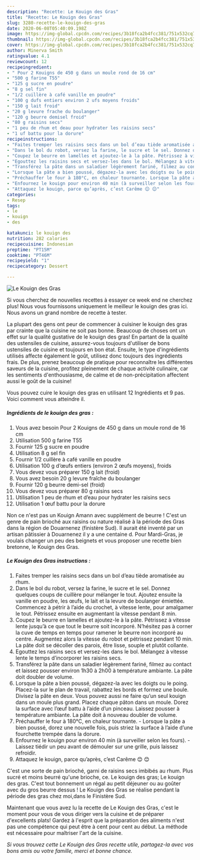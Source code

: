 ```yaml
---
description: "Recette: Le Kouign des Gras"
title: "Recette: Le Kouign des Gras"
slug: 3280-recette-le-kouign-des-gras
date: 2020-06-08T05:40:09.198Z
image: https://img-global.cpcdn.com/recipes/3b18fca2b4fcc381/751x532cq70/le-kouign-des-gras-photo-principale-de-la-recette.jpg
thumbnail: https://img-global.cpcdn.com/recipes/3b18fca2b4fcc381/751x532cq70/le-kouign-des-gras-photo-principale-de-la-recette.jpg
cover: https://img-global.cpcdn.com/recipes/3b18fca2b4fcc381/751x532cq70/le-kouign-des-gras-photo-principale-de-la-recette.jpg
author: Minerva Smith
ratingvalue: 4.1
reviewcount: 12
recipeingredient:
- " Pour 2 Kouigns de 450 g dans un moule rond de 16 cm"
- "500 g farine T55"
- "125 g sucre en poudre"
- "8 g sel fin"
- "1/2 cuillère à café vanille en poudre"
- "100 g dufs entiers environ 2 ufs moyens froids"
- "150 g lait froid"
- "20 g levure frache du boulanger"
- "120 g beurre demisel froid"
- "80 g raisins secs"
- "1 peu de rhum et deau pour hydrater les raisins secs"
- "1 uf battu pour la dorure"
recipeinstructions:
- "Faites tremper les raisins secs dans un bol d’eau tiède aromatisée au rhum."
- "Dans le bol du robot, versez la farine, le sucre et le sel. Donnez quelques coups de cuillère pour mélanger le tout. Ajoutez ensuite la vanille en poudre, les œufs, le lait et la levure de boulanger émiettée. Commencez à pétrir à l’aide du crochet, à vitesse lente, pour amalgamer le tout. Pétrissez ensuite en augmentant la vitesse pendant 8 min."
- "Coupez le beurre en lamelles et ajoutez-le à la pâte. Pétrissez à vitesse lente jusqu’à ce que tout le beurre soit incorporé. N’hésitez pas à corner la cuve de temps en temps pour ramener le beurre non incorporé au centre. Augmentez alors la vitesse du robot et pétrissez pendant 10 min. La pâte doit se décoller des parois, être lisse, souple et plutôt collante."
- "Egouttez les raisins secs et versez-les dans le bol. Mélangez à vitesse lente le temps d’incorporer les raisins secs."
- "Transférez la pâte dans un saladier légèrement fariné, filmez au contact et laissez pousser environ 1h30 à 2h00 à température ambiante. La pâte doit doubler de volume."
- "Lorsque la pâte a bien poussé, dégazez-la avec les doigts ou le poing. Placez-la sur le plan de travail, rabattez les bords et formez une boule. Divisez la pâte en deux. Vous pouvez aussi ne faire qu’un seul kouign dans un moule plus grand. Placez chaque pâton dans un moule. Dorez la surface avec l’œuf battu à l’aide d’un pinceau. Laissez pousser à température ambiante. La pâte doit à nouveau doubler de volume."
- "Préchauffer le four à 180°C, en chaleur tournante. Lorsque la pâte a bien poussé, dorez une nouvelle fois, puis striez la surface à l’aide d’une fourchette trempée dans la dorure."
- "Enfournez le kouign pour environ 40 min (à surveiller selon les fours). Laissez tiédir un peu avant de démouler sur une grille, puis laissez refroidir."
- "Attaquez le kouign, parce qu’après, c’est Carême 😊 😊"
categories:
- Resep
tags:
- le
- kouign
- des

katakunci: le kouign des 
nutrition: 282 calories
recipecuisine: Indonesian
preptime: "PT15M"
cooktime: "PT46M"
recipeyield: "1"
recipecategory: Dessert

---
```



![Le Kouign des Gras](https://img-global.cpcdn.com/recipes/3b18fca2b4fcc381/751x532cq70/le-kouign-des-gras-photo-principale-de-la-recette.jpg)

Si vous cherchez de nouvelles recettes à essayer ce week end ne cherchez plus! Nous vous fournissons uniquement le meilleur le kouign des gras ici. Nous avons un grand nombre de recette à tester.

La plupart des gens ont peur de commencer à cuisiner le kouign des gras par crainte que la cuisine ne soit pas bonne. Beaucoup de choses ont un effet sur la qualité gustative de le kouign des gras! En partant de la qualité des ustensiles de cuisine, assurez-vous toujours d'utiliser de bons ustensiles de cuisine et toujours en bon état. Ensuite, le type d'ingrédients utilisés affecte également le goût, utilisez donc toujours des ingrédients frais. De plus, prenez beaucoup de pratique pour reconnaître les différentes saveurs de la cuisine, profitez pleinement de chaque activité culinaire, car les sentiments d'enthousiasme, de calme et de non-précipitation affectent aussi le goût de la cuisine!

<!--inarticleads1-->

Vous pouvez cuire le kouign des gras en utilisant 12 Ingrédients et 9 pas. Voici comment vous atteindre il.

##### Ingrédients de le kouign des gras :

1. Vous avez besoin  Pour 2 Kouigns de 450 g dans un moule rond de 16 cm
1. Utilisation 500 g farine T55
1. Fournir 125 g sucre en poudre
1. Utilisation 8 g sel fin
1. Fournir 1/2 cuillère à café vanille en poudre
1. Utilisation 100 g d’œufs entiers (environ 2 œufs moyens), froids
1. Vous devez vous préparer 150 g lait (froid)
1. Vous avez besoin 20 g levure fraîche du boulanger
1. Fournir 120 g beurre demi-sel (froid)
1. Vous devez vous préparer 80 g raisins secs
1. Utilisation 1 peu de rhum et d’eau pour hydrater les raisins secs
1. Utilisation 1 œuf battu pour la dorure


Non ce n&#39;est pas un Kouign Amann avec supplément de beurre ! C&#39;est un genre de pain brioché aux raisins ou nature réalisé à la période des Gras dans la région de Douarnenez (finistère Sud). Il aurait été inventé par un artisan pâtissier à Douarnenez il y a une centaine d. Pour Mardi-Gras, je voulais changer un peu des beignets et vous proposer une recette bien bretonne, le Kouign des Gras. 

<!--inarticleads2-->

##### Le Kouign des Gras instructions :

1. Faites tremper les raisins secs dans un bol d’eau tiède aromatisée au rhum.
1. Dans le bol du robot, versez la farine, le sucre et le sel. Donnez quelques coups de cuillère pour mélanger le tout. Ajoutez ensuite la vanille en poudre, les œufs, le lait et la levure de boulanger émiettée. Commencez à pétrir à l’aide du crochet, à vitesse lente, pour amalgamer le tout. Pétrissez ensuite en augmentant la vitesse pendant 8 min.
1. Coupez le beurre en lamelles et ajoutez-le à la pâte. Pétrissez à vitesse lente jusqu’à ce que tout le beurre soit incorporé. N’hésitez pas à corner la cuve de temps en temps pour ramener le beurre non incorporé au centre. Augmentez alors la vitesse du robot et pétrissez pendant 10 min. La pâte doit se décoller des parois, être lisse, souple et plutôt collante.
1. Egouttez les raisins secs et versez-les dans le bol. Mélangez à vitesse lente le temps d’incorporer les raisins secs.
1. Transférez la pâte dans un saladier légèrement fariné, filmez au contact et laissez pousser environ 1h30 à 2h00 à température ambiante. La pâte doit doubler de volume.
1. Lorsque la pâte a bien poussé, dégazez-la avec les doigts ou le poing. Placez-la sur le plan de travail, rabattez les bords et formez une boule. Divisez la pâte en deux. Vous pouvez aussi ne faire qu’un seul kouign dans un moule plus grand. Placez chaque pâton dans un moule. Dorez la surface avec l’œuf battu à l’aide d’un pinceau. Laissez pousser à température ambiante. La pâte doit à nouveau doubler de volume.
1. Préchauffer le four à 180°C, en chaleur tournante. - Lorsque la pâte a bien poussé, dorez une nouvelle fois, puis striez la surface à l’aide d’une fourchette trempée dans la dorure.
1. Enfournez le kouign pour environ 40 min (à surveiller selon les fours). - Laissez tiédir un peu avant de démouler sur une grille, puis laissez refroidir.
1. Attaquez le kouign, parce qu’après, c’est Carême 😊 😊


C&#39;est une sorte de pain brioché, garni de raisins secs imbibés au rhum. Plus sucré et moins beurré qu&#39;une brioche, ce. Le kouign des gras; Le kouign des gras. C&#39;est tout bonnement un régal au petit déjeuner ou au goûter avec du gros beurre dessus ! Le Kouign des Gras se réalise pendant la période des gras chez moi,dans le Finistère Sud. 

<!--inarticleads1-->

<p>
Maintenant que vous avez lu la recette de Le Kouign des Gras, c'est le moment pour vous de vous diriger vers la cuisine et de préparer d'excellents plats! Gardez à l'esprit que la préparation des aliments n'est pas une compétence qui peut être à cent pour cent au début. La méthode est nécessaire pour maîtriser l'art de la cuisine.
</p>

<p>
<i>Si vous trouvez cette Le Kouign des Gras recette utile, partagez-la avec vos bons amis ou votre famille, merci et bonne chance.</i>
</p>
